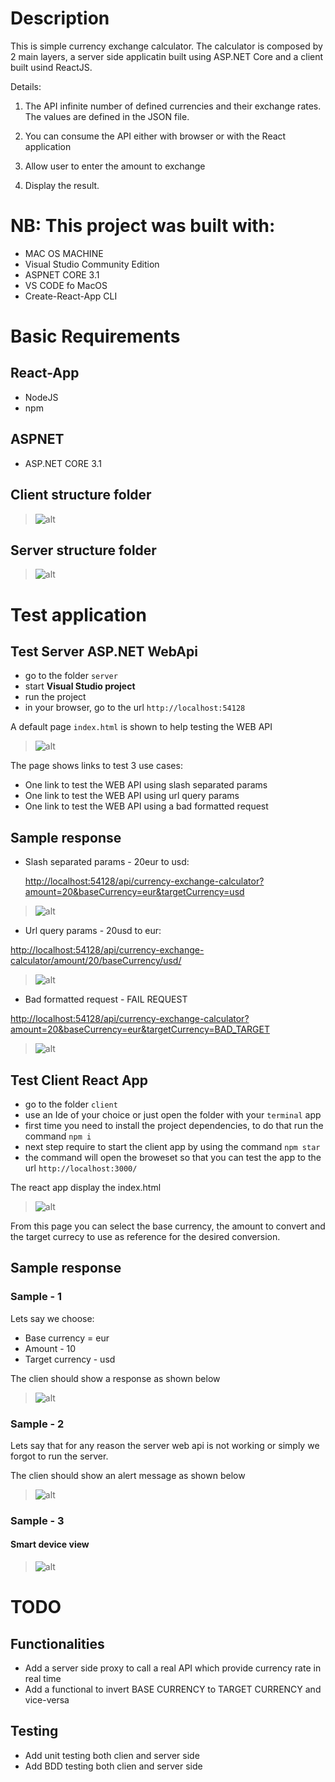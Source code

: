 # Description

This is simple currency exchange calculator. The calculator is composed by 2 main layers, a server side applicatin built using ASP.NET Core and a client built usind ReactJS.

Details:

1. The API infinite number of defined currencies and their exchange rates. The values are defined in the JSON file.

1. You can consume the API either with browser or with the React application
1. Allow user to enter the amount to exchange
1. Display the result.

# NB: This project was built with:

- MAC OS MACHINE
- Visual Studio Community Edition
- ASPNET CORE 3.1
- VS CODE fo MacOS
- Create-React-App CLI

# Basic Requirements

## React-App

- NodeJS
- npm

## ASPNET

- ASP.NET CORE 3.1

## Client structure folder

> ![alt](/docs/images/client-structure-folder.png)

## Server structure folder

> ![alt](/docs/images/server-structure-folder.png)

# Test application

## Test Server ASP.NET WebApi

- go to the folder `server`
- start **Visual Studio project**
- run the project
- in your browser, go to the url `http://localhost:54128`

A default page `index.html` is shown to help testing the WEB API

> ![alt](/docs/images/web-api-test-browser-index.png)

The page shows links to test 3 use cases:

- One link to test the WEB API using slash separated params
- One link to test the WEB API using url query params
- One link to test the WEB API using a bad formatted request

## Sample response

- Slash separated params - 20eur to usd:

  [http://localhost:54128/api/currency-exchange-calculator?amount=20&baseCurrency=eur&targetCurrency=usd](http://localhost:54128/api/currency-exchange-calculator?amount=20&baseCurrency=eur&targetCurrency=usd)

> ![alt](/docs/images/response-browser-query-param.png)

- Url query params - 20usd to eur:

[http://localhost:54128/api/currency-exchange-calculator/amount/20/baseCurrency/usd/](http://localhost:54128/api/currency-exchange-calculator/amount/20/baseCurrency/usd/)

> ![alt](/docs/images/response-browser-slash-param.png)

- Bad formatted request - FAIL REQUEST

[http://localhost:54128/api/currency-exchange-calculator?amount=20&baseCurrency=eur&targetCurrency=BAD_TARGET](http://localhost:54128/api/currency-exchange-calculator?amount=20&baseCurrency=eur&targetCurrency=BAD_TARGET)

> ![alt](/docs/images/response-browser-fail.png)

## Test Client React App

- go to the folder `client`
- use an Ide of your choice or just open the folder with your `terminal` app
- first time you need to install the project dependencies, to do that run the command `npm i`
- next step require to start the client app by using the command `npm star`
- the command will open the broweset so that you can test the app to the url `http://localhost:3000/`

The react app display the index.html

> ![alt](/docs/images/react-client-before.png)

From this page you can select the base currency, the amount to convert and the target currecy to use as reference for the desired conversion.

## Sample response

### Sample - 1

Lets say we choose:

- Base currency = eur
- Amount - 10
- Target currency - usd

The clien should show a response as shown below

> ![alt](/docs/images/react-client-after.png)

### Sample - 2

Lets say that for any reason the server web api is not working or simply we forgot to run the server.

The clien should show an alert message as shown below

> ![alt](/docs/images/react-client-fail-server.png)

### Sample - 3

#### Smart device view

> ![alt](/docs/images/smart-device-view.png)

# TODO

## Functionalities

- Add a server side proxy to call a real API which provide currency rate in real time
- Add a functional to invert BASE CURRENCY to TARGET CURRENCY and vice-versa

## Testing

- Add unit testing both clien and server side
- Add BDD testing both clien and server side

